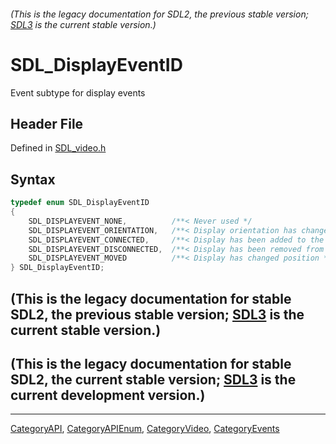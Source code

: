 ###### (This is the legacy documentation for SDL2, the previous stable version; [SDL3](https://wiki.libsdl.org/SDL3/) is the current stable version.)
# SDL_DisplayEventID

Event subtype for display events

## Header File

Defined in [SDL_video.h](https://github.com/libsdl-org/SDL/blob/SDL2/include/SDL_video.h)

## Syntax

```c
typedef enum SDL_DisplayEventID
{
    SDL_DISPLAYEVENT_NONE,          /**< Never used */
    SDL_DISPLAYEVENT_ORIENTATION,   /**< Display orientation has changed to data1 */
    SDL_DISPLAYEVENT_CONNECTED,     /**< Display has been added to the system */
    SDL_DISPLAYEVENT_DISCONNECTED,  /**< Display has been removed from the system */
    SDL_DISPLAYEVENT_MOVED          /**< Display has changed position */
} SDL_DisplayEventID;
```

## (This is the legacy documentation for stable SDL2, the previous stable version; [SDL3](https://wiki.libsdl.org/SDL3/) is the current stable version.)



## (This is the legacy documentation for stable SDL2, the current stable version; [SDL3](https://wiki.libsdl.org/SDL3/) is the current development version.)



----
[CategoryAPI](CategoryAPI), [CategoryAPIEnum](CategoryAPIEnum), [CategoryVideo](CategoryVideo), [CategoryEvents](CategoryEvents)


